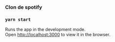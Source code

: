 ### Clon de spotify

### `yarn start`

Runs the app in the development mode.\
Open [http://localhost:3000](http://localhost:3000) to view it in the browser.
